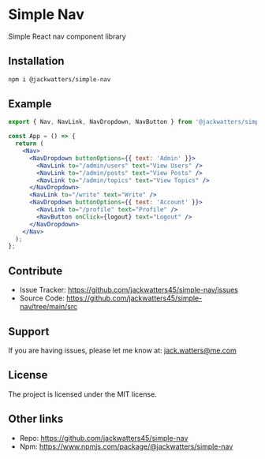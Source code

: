 # Simple Nav

Simple React nav component library

## Installation

```zsh
npm i @jackwatters/simple-nav
```

## Example

```jsx
export { Nav, NavLink, NavDropdown, NavButton } from '@jackwatters/simple-nav';

const App = () => {
  return (
    <Nav>
      <NavDropdown buttonOptions={{ text: 'Admin' }}>
        <NavLink to="/admin/users" text="View Users" />
        <NavLink to="/admin/posts" text="View Posts" />
        <NavLink to="/admin/topics" text="View Topics" />
      </NavDropdown>
      <NavLink to="/write" text="Write" />
      <NavDropdown buttonOptions={{ text: 'Account' }}>
        <NavLink to="/profile" text="Profile" />
        <NavButton onClick={logout} text="Logout" />
      </NavDropdown>
    </Nav>
  );
};
```

## Contribute

- Issue Tracker: <https://github.com/jackwatters45/simple-nav/issues>
- Source Code: <https://github.com/jackwatters45/simple-nav/tree/main/src>

## Support

If you are having issues, please let me know at: <jack.watters@me.com>

## License

The project is licensed under the MIT license.

## Other links

- Repo: <https://github.com/jackwatters45/simple-nav>
- Npm: <https://www.npmjs.com/package/@jackwatters/simple-nav>
